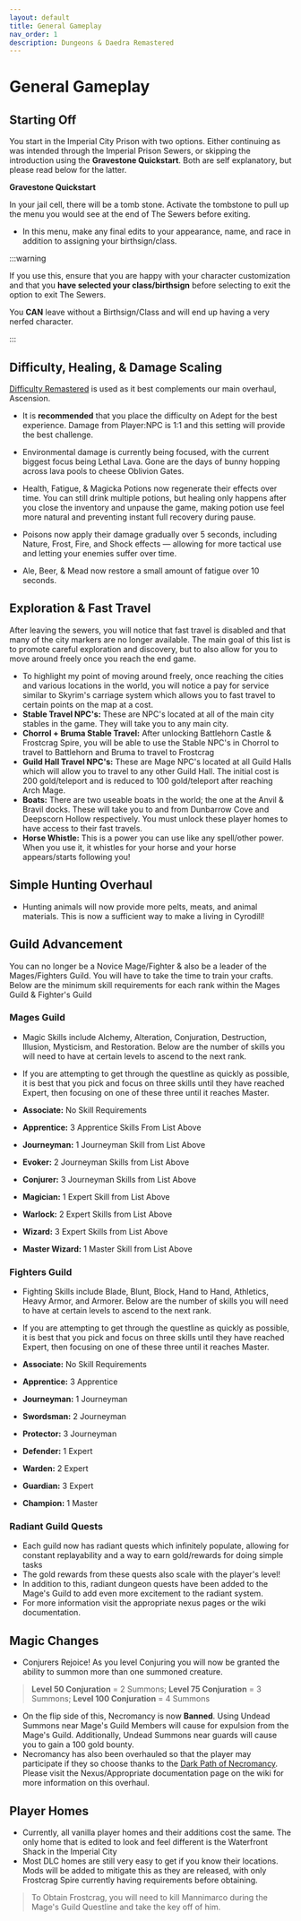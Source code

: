 ```yaml
---
layout: default
title: General Gameplay
nav_order: 1
description: Dungeons & Daedra Remastered
---
```


# General Gameplay

## Starting Off

You start in the Imperial City Prison with two options. Either continuing as was intended through the Imperial Prison Sewers, or skipping the introduction using the **Gravestone Quickstart**. Both are self explanatory, but please read below for the latter.

**Gravestone Quickstart**

In your jail cell, there will be a tomb stone. Activate the tombstone to pull up the menu you would see at the end of The Sewers before exiting.
- In this menu, make any final edits to your appearance, name, and race in addition to assigning your birthsign/class.

:::warning 

If you use this, ensure that you are happy with your character customization and that you **have selected your class/birthsign** before selecting to exit the option to exit The Sewers.

You **CAN** leave without a Birthsign/Class and will end up having a very nerfed character.

:::

## Difficulty, Healing, & Damage Scaling

[Difficulty Remastered](https://www.nexusmods.com/oblivionremastered/mods/624) is used as it best complements our main overhaul, Ascension.
- It is **recommended** that you place the difficulty on Adept for the best experience. Damage from Player:NPC is 1:1 and this setting will provide the best challenge.

- Environmental damage is currently being focused, with the current biggest focus being Lethal Lava. Gone are the days of bunny hopping across lava pools to cheese Oblivion Gates.
- Health, Fatigue, & Magicka Potions now regenerate their effects over time. You can still drink multiple potions, but healing only happens after you close the inventory and unpause the game, making potion use feel more natural and preventing instant full recovery during pause.
- Poisons now apply their damage gradually over 5 seconds, including Nature, Frost, Fire, and Shock effects — allowing for more tactical use and letting your enemies suffer over time.
- Ale, Beer, & Mead now restore a small amount of fatigue over 10 seconds.

## Exploration & Fast Travel

After leaving the sewers, you will notice that fast travel is disabled and that many of the city markers are no longer available. The main goal of this list is to promote careful exploration and discovery, but to also allow for you to move around freely once you reach the end game. 
- To highlight my point of moving around freely, once reaching the cities and various locations in the world, you will notice a pay for service similar to Skyrim's carriage system which allows you to fast travel to certain points on the map at a cost.
- **Stable Travel NPC's:** These are NPC's located at all of the main city stables in the game. They will take you to any main city. 
- **Chorrol + Bruma Stable Travel:** After unlocking Battlehorn Castle & Frostcrag Spire, you will be able to use the Stable NPC's in Chorrol to travel to Battlehorn and Bruma to travel to Frostcrag
- **Guild Hall Travel NPC's:** These are Mage NPC's located at all Guild Halls which will allow you to travel to any other Guild Hall. The initial cost is 200 gold/teleport and is reduced to 100 gold/teleport after reaching Arch Mage.
- **Boats:** There are two useable boats in the world; the one at the Anvil & Bravil docks. These will take you to and from Dunbarrow Cove and Deepscorn Hollow respectively. You must unlock these player homes to have access to their fast travels.
- **Horse Whistle:** This is a power you can use like any spell/other power. When you use it, it whistles for your horse and your horse appears/starts following you!

## Simple Hunting Overhaul
- Hunting animals will now provide more pelts, meats, and animal materials. This is now a sufficient way to make a living in Cyrodill! 

## Guild Advancement

You can no longer be a Novice Mage/Fighter & also be a leader of the Mages/Fighters Guild. You will have to take the time to train your crafts. Below are the minimum skill requirements for each rank within the Mages Guild & Fighter's Guild

### **Mages Guild**

- Magic Skills include Alchemy, Alteration, Conjuration, Destruction, Illusion, Mysticism, and Restoration. Below are the number of skills you will need to have at certain levels to ascend to the next rank.
- If you are attempting to get through the questline as quickly as possible, it is best that you pick and focus on three skills until they have reached Expert, then focusing on one of these three until it reaches Master.


- **Associate:** No Skill Requirements
- **Apprentice:** 3 Apprentice﻿﻿﻿﻿ Skills From List Above
- **Journeyman:** 1 Journeyman﻿﻿﻿﻿ Skill from List Above
- **Evoker:** 2 Journeyman﻿﻿﻿﻿﻿ Skills from List Above
- **Conjurer:** 3 Journeyman﻿﻿﻿﻿﻿ Skills from List Above
- **Magician:** 1 Expert﻿﻿﻿﻿﻿﻿ Skill from List Above
- **Warlock:** 2 Expert﻿﻿﻿﻿﻿﻿ Skills from List Above
- **Wizard:** 3 Expert﻿﻿﻿﻿﻿﻿ Skills from List Above
- **Master Wizard:** 1 Master Skill from List Above


### **Fighters Guild**

- Fighting Skills include Blade, Blunt, Block, Hand to Hand, Athletics, Heavy Armor, and Armorer. Below are the number of skills you will need to have at certain levels to ascend to the next rank.
- If you are attempting to get through the questline as quickly as possible, it is best that you pick and focus on three skills until they have reached Expert, then focusing on one of these three until it reaches Master.


- **Associate:** No Skill Requirements
- **﻿﻿﻿﻿Apprentice:**  3 Apprentice
- **﻿﻿﻿﻿Journeyman:** 1 Journeyman
- **Swordsman:** 2 Journeyman
- **﻿﻿﻿﻿﻿Protector:** 3 Journeyman
- **Defender:** 1 Expert
- **﻿﻿﻿﻿﻿﻿Warden:** 2 Expert
- **﻿﻿﻿﻿﻿﻿Guardian:** 3 Expert
- **Champion:** 1 Master

### Radiant Guild Quests

- Each guild now has radiant quests which infinitely populate, allowing for constant replayability and a way to earn gold/rewards for doing simple tasks
- The gold rewards from these quests also scale with the player's level!
- In addition to this, radiant dungeon quests have been added to the Mage's Guild to add even more excitement to the radiant system.
- For more information visit the appropriate nexus pages or the wiki documentation.

## Magic Changes

- Conjurers Rejoice! As you level Conjuring you will now be granted the ability to summon more than one summoned creature.
> **Level 50 Conjuration** = 2 Summons; **Level 75 Conjuration** = 3 Summons; **Level 100 Conjuration** = 4 Summons
- On the flip side of this, Necromancy is now **Banned**. Using Undead Summons near Mage's Guild Members will cause for expulsion from the Mage's Guild. Additionally, Undead Summons near guards will cause you to gain a 100 gold bounty.
- Necromancy has also been overhauled so that the player may participate if they so choose thanks to the [Dark Path of Necromancy](https://www.nexusmods.com/oblivionremastered/mods/2531?tab=description). Please visit the Nexus/Appropriate documentation page on the wiki for more information on this overhaul.


## Player Homes
- Currently, all vanilla player homes and their additions cost the same. The only home that is edited to look and feel different is the Waterfront Shack in the Imperial City
- Most DLC homes are still very easy to get if you know their locations. Mods will be added to mitigate this as they are released, with only Frostcrag Spire currently having requirements before obtaining.
> To Obtain Frostcrag, you will need to kill Mannimarco during the Mage's Guild Questline and take the key off of him.
